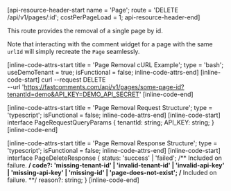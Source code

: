 [api-resource-header-start name = 'Page'; route = 'DELETE /api/v1/pages/:id'; costPerPageLoad = 1; api-resource-header-end]

This route provides the removal of a single page by id.

Note that interacting with the comment widget for a page with the same `urlId` will simply recreate the `Page` seamlessly.

[inline-code-attrs-start title = 'Page Removal cURL Example'; type = 'bash'; useDemoTenant = true; isFunctional = false; inline-code-attrs-end]
[inline-code-start]
curl --request DELETE \
  --url 'https://fastcomments.com/api/v1/pages/some-page-id?tenantId=demo&API_KEY=DEMO_API_SECRET'
[inline-code-end]

[inline-code-attrs-start title = 'Page Removal Request Structure'; type = 'typescript'; isFunctional = false; inline-code-attrs-end]
[inline-code-start]
interface PageRequestQueryParams {
    tenantId: string;
    API_KEY: string;
}
[inline-code-end]

[inline-code-attrs-start title = 'Page Removal Response Structure'; type = 'typescript'; isFunctional = false; inline-code-attrs-end]
[inline-code-start]
interface PageDeleteResponse {
    status: 'success' | 'failed';
    /** Included on failure. **/
    code?: 'missing-tenant-id' | 'invalid-tenant-id' | 'invalid-api-key' | 'missing-api-key' | 'missing-id' | 'page-does-not-exist';
    /** Included on failure. **/
    reason?: string;
}
[inline-code-end]
